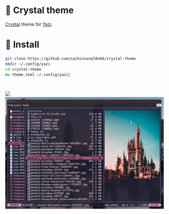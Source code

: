 # 🦄 Crystal theme

[Crystal](https://github.com/sachinsenal0x64/crystal-theme) theme for [Yazi](https://github.com/sxyazi/yazi).


# 🔮 Install

```sh
git clone https://github.com/sachinsenal0x64/crystal-theme
mkdir ~/.config/yazi
cd crystal-theme
mv theme.toml ~/.config/yazi/
```

<br>

![](https://sachinsenal0x64.github.io/picx-images-hosting/2024-01-03_18-31.4pbq5cqm5lds.webp)  ![](./screenshot.png)
 

